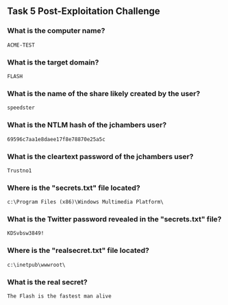 ## Task 5  Post-Exploitation Challenge

### What is the computer name?
    ACME-TEST

### What is the target domain?
    FLASH

### What is the name of the share likely created by the user?
    speedster

### What is the NTLM hash of the jchambers user?
    69596c7aa1e8daee17f8e78870e25a5c

### What is the cleartext password of the jchambers user?
    Trustno1

### Where is the "secrets.txt"  file located?
    c:\Program Files (x86)\Windows Multimedia Platform\

### What is the Twitter password revealed in the "secrets.txt" file?
    KDSvbsw3849!

### Where is the "realsecret.txt" file located?
    c:\inetpub\wwwroot\

### What is the real secret?
    The Flash is the fastest man alive

